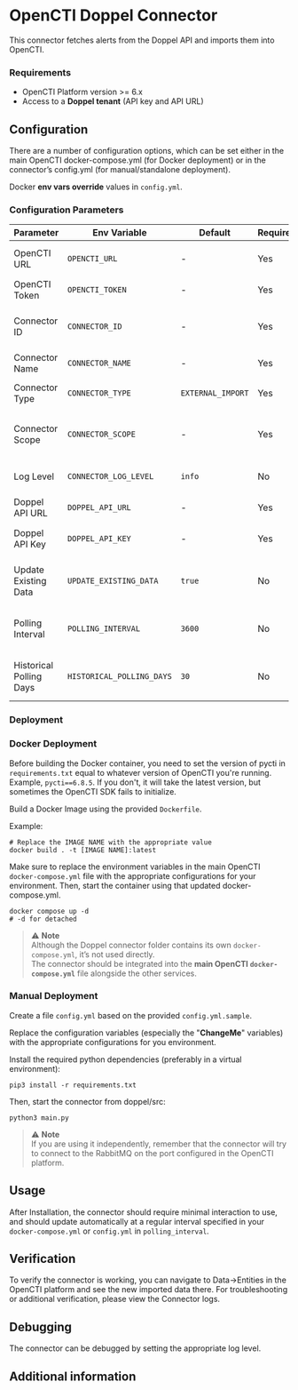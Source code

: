 # OpenCTI Doppel Connector

This connector fetches alerts from the Doppel API and imports them into OpenCTI.



### Requirements

- OpenCTI Platform version >= 6.x
- Access to a **Doppel tenant** (API key and API URL)



##  Configuration

There are a number of configuration options, which can be set either in the main OpenCTI docker-compose.yml (for Docker deployment) or in the connector’s config.yml (for manual/standalone deployment).

 Docker **env vars override** values in `config.yml`.


###  Configuration Parameters


| Parameter               | Env Variable                 | Default          | Required | Description                                                   |
|------------------------|------------------------------|------------------|----------|---------------------------------------------------------------|
| OpenCTI URL            | `OPENCTI_URL`                | -                | Yes      | URL of the OpenCTI platform                                   |
| OpenCTI Token          | `OPENCTI_TOKEN`              | -                | Yes      | API token for OpenCTI                                         |
| Connector ID           | `CONNECTOR_ID`               | -                | Yes      | Unique UUID for this connector instance                       |
| Connector Name         | `CONNECTOR_NAME`             | -                | Yes      | Name to display inside OpenCTI                                |
| Connector Type         | `CONNECTOR_TYPE`             | `EXTERNAL_IMPORT`| Yes      | Should always be `EXTERNAL_IMPORT`                            |
| Connector Scope        | `CONNECTOR_SCOPE`            | -                | Yes      | Scope of the data being imported (e.g., `Indicator`)          |
| Log Level              | `CONNECTOR_LOG_LEVEL`        | `info`           | No       | Log verbosity (`debug`, `info`, `warn`, `error`)              |
| Doppel API URL         | `DOPPEL_API_URL`             | -                | Yes      | URL for Doppel alerts API                                     |
| Doppel API Key         | `DOPPEL_API_KEY`             | -                | Yes      | API Key to authenticate with Doppel                           |
| Update Existing Data   | `UPDATE_EXISTING_DATA`       | `true`           | No       | Whether to update existing STIX objects in OpenCTI            |
| Polling Interval       | `POLLING_INTERVAL`           | `3600`           | No       | Interval (in seconds) between API polling                     |
| Historical Polling Days| `HISTORICAL_POLLING_DAYS`    | `30`             | No       | Days of historical data to pull on first run                  |

### Deployment

### Docker Deployment

Before building the Docker container, you need to set the version of pycti in `requirements.txt` equal to whatever
version of OpenCTI you're running. Example, `pycti==6.8.5`. If you don't, it will take the latest version, but
sometimes the OpenCTI SDK fails to initialize.

Build a Docker Image using the provided `Dockerfile`.

Example:

```shell
# Replace the IMAGE NAME with the appropriate value
docker build . -t [IMAGE NAME]:latest
```

Make sure to replace the environment variables in the main OpenCTI `docker-compose.yml` file with the appropriate configurations for your environment.
Then, start the container using that updated docker-compose.yml.

```shell
docker compose up -d
# -d for detached
```
 

> ⚠️ **Note**  
> Although the Doppel connector folder contains its own `docker-compose.yml`, it’s not used directly.  
> The connector should be integrated into the **main OpenCTI `docker-compose.yml`** file alongside the other services.


### Manual Deployment

Create a file `config.yml` based on the provided `config.yml.sample`.

Replace the configuration variables (especially the "**ChangeMe**" variables) with the appropriate configurations for
you environment.

Install the required python dependencies (preferably in a virtual environment):

```shell
pip3 install -r requirements.txt
```

Then, start the connector from doppel/src:

```shell
python3 main.py
```

> ⚠️ **Note**  
>If you are using it independently, remember that the connector will try to connect to the RabbitMQ on the port configured in the OpenCTI platform.

## Usage

After Installation, the connector should require minimal interaction to use, and should update automatically at a regular interval specified in your `docker-compose.yml` or `config.yml` in `polling_interval`.

## Verification

To verify the connector is working, you can navigate to Data->Entities in the OpenCTI platform and see the new imported data there. For troubleshooting or additional verification, please view the Connector logs.


## Debugging

The connector can be debugged by setting the appropriate log level.

## Additional information

<!--
Any additional information about this connector
* What information is ingested/updated/changed
* What should the user take into account when using this connector
* ...
-->
